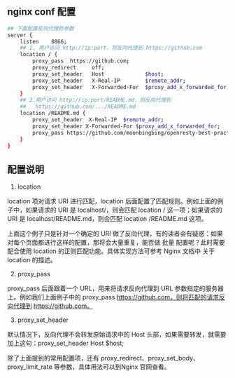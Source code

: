 ## nginx conf 配置
```bash
## 下面配置反向代理的参数
server {
    listen    8866;
    ## 1. 用户访问 http://ip:port，则反向代理到 https://github.com
    location / {
        proxy_pass  https://github.com;
        proxy_redirect     off;
        proxy_set_header   Host             $host;
        proxy_set_header   X-Real-IP        $remote_addr;
        proxy_set_header   X-Forwarded-For  $proxy_add_x_forwarded_for;
    }
    ## 2.用户访问 http://ip:port/README.md，则反向代理到
    ##   https://github.com/.../README.md
    location /README.md {
        proxy_set_header  X-Real-IP  $remote_addr;
        proxy_set_header X-Forwarded-For $proxy_add_x_forwarded_for;
        proxy_pass https://github.com/moonbingbing/openresty-best-practices/blob/master/README.md;
    }
}
```

## 配置说明

1. location

location 项对请求 URI 进行匹配，location 后面配置了匹配规则。例如上面的例子中，如果请求的 URI 是 localhost/，则会匹配 location / 这一项；如果请求的 URI 是 localhost/README.md，则会匹配 location /README.md 这项。

上面这个例子只是针对一个确定的 URI 做了反向代理，有的读者会有疑惑：如果对每个页面都进行这样的配置，那将会大量重复，能否做 批量 配置呢？此时需要配合使用 location 的正则匹配功能。具体实现方法可参考 Nginx 文档中 关于 location 的描述。

2. proxy_pass

proxy_pass 后面跟着一个 URL，用来将请求反向代理到 URL 参数指定的服务器上。例如我们上面例子中的 proxy_pass https://github.com，则将匹配的请求反向代理到 https://github.com。

3. proxy_set_header

默认情况下，反向代理不会转发原始请求中的 Host 头部，如果需要转发，就需要加上这句：proxy_set_header Host $host;

除了上面提到的常用配置项，还有 proxy_redirect、proxy_set_body、proxy_limit_rate 等参数，具体用法可以到Nginx 官网查看。